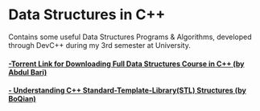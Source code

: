 # Data Structures in C++
Contains some useful Data Structures Programs & Algorithms, developed through DevC++ during my 3rd semester at University.

#### [-Torrent Link for Downloading Full Data Structures Course in C++ (by Abdul Bari)](https://github.com/HypertextAssassin0273/Data_Structures_in_Cpp/blob/main/Mastering_Data_Structures_and_Algorithms_using_C_and_C++.torrent?raw=true)
#### [- Understanding C++ Standard-Template-Library(STL) Structures (by BoQian)](https://youtube.com/playlist?list=PLA0_W94naaYmk0uFVkUnXv0SiMIP5Jjlb)

